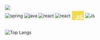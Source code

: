 
<hearder>
            <link rel="stylesheet" href="https://cdn.jsdelivr.net/gh/devicons/devicon@v2.15.1/devicon.min.css">
        </hearder>  


 <img src = "https://github.com/JoaoTorpe/JoaoTorpe/assets/113739903/ea9f4e2e-6dd7-408d-86f8-cfca577a222f">

<div style="display: inline_block">

   <img align="center" alt="spring" height="30" width="40" src="https://cdn.jsdelivr.net/gh/devicons/devicon/icons/spring/spring-original.svg">
   <img  align="center" alt="java" height="30" width="40" src="https://cdn.jsdelivr.net/gh/devicons/devicon/icons/java/java-original.svg">
   <img align="center" alt="react" height="30" width="40" src="https://cdn.jsdelivr.net/gh/devicons/devicon/icons/react/react-original.svg">
      <img align="center" alt="react" height="30" width="40" src="https://cdn.jsdelivr.net/gh/devicons/devicon/icons/python/python-original.svg">
    <img align="center" alt="Js" height="30" width="40" src="https://raw.githubusercontent.com/devicons/devicon/master/icons/javascript/javascript-plain.svg">
  <img align="center" alt="Js" height="50" width="70" src="https://cdn.jsdelivr.net/gh/devicons/devicon/icons/docker/docker-original.svg">
 <br> <br>
            
</div>
 
 ![Top Langs](https://github-readme-stats-sigma-five.vercel.app/api/top-langs/?username=joaoTorpe&layout=compact)





          
       
          
           
           
